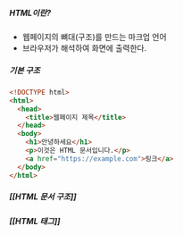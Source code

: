 ##### HTML이란?
- 웹페이지의 뼈대(구조)를 만드는 마크업 언어
- 브라우저가 해석하여 화면에 출력한다.

##### 기본 구조
```html
<!DOCTYPE html>
<html>
  <head>
    <title>웹페이지 제목</title>
  </head>
  <body>
    <h1>안녕하세요</h1>
    <p>이것은 HTML 문서입니다.</p>
    <a href="https://example.com">링크</a>
  </body>
</html>
```

##### [[HTML 문서 구조]]

##### [[HTML 태그]]